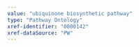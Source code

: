 ```yaml
---
value: "ubiquinone biosynthetic pathway"
type: "Pathway Ontology"
xref-identifier: "0000142"
xref-dataSource: "PW"
---
```

